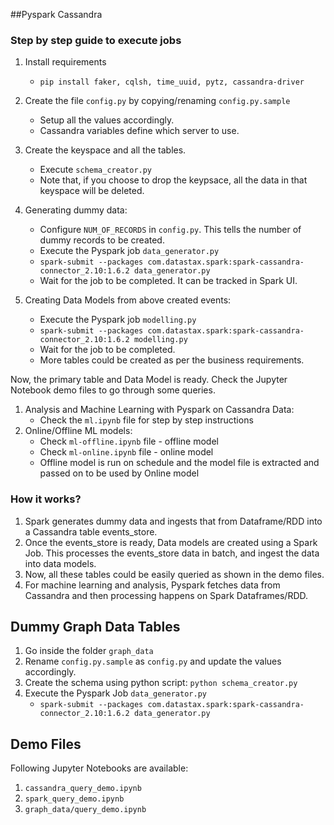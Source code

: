 ##Pyspark Cassandra

### Step by step guide to execute jobs

1. Install requirements
    - `pip install faker, cqlsh, time_uuid, pytz, cassandra-driver`

2. Create the file `config.py` by copying/renaming `config.py.sample`
    - Setup all the values accordingly.
    - Cassandra variables define which server to use.

3. Create the keyspace and all the tables.
    - Execute `schema_creator.py`
    - Note that, if you choose to drop the keypsace, all the data in that keyspace will be deleted.

4. Generating dummy data:
    - Configure `NUM_OF_RECORDS` in `config.py`. This tells the number of dummy records to be created.
    - Execute the Pyspark job `data_generator.py`
    - `spark-submit --packages com.datastax.spark:spark-cassandra-connector_2.10:1.6.2 data_generator.py`
    - Wait for the job to be completed. It can be tracked in Spark UI.

5. Creating Data Models from above created events:
    - Execute the Pyspark job `modelling.py`
    - `spark-submit --packages com.datastax.spark:spark-cassandra-connector_2.10:1.6.2 modelling.py`
    - Wait for the job to be completed.
    - More tables could be created as per the business requirements.

Now, the primary table and Data Model is ready. Check the Jupyter Notebook demo files to go through some queries.

1. Analysis and Machine Learning with Pyspark on Cassandra Data:
    - Check the `ml.ipynb` file for step by step instructions
2. Online/Offline ML models:
    - Check `ml-offline.ipynb` file - offline model
    - Check `ml-online.ipynb` file - online model
    - Offline model is run on schedule and the model file is extracted and passed on to be used by Online model

### How it works?
1. Spark generates dummy data and ingests that from Dataframe/RDD into a Cassandra table events_store.
2. Once the events_store is ready, Data models are created using a Spark Job. This processes the events_store data in batch, and ingest the data into data models.
3. Now, all these tables could be easily queried as shown in the demo files.
4. For machine learning and analysis, Pyspark fetches data from Cassandra and then processing happens on Spark Dataframes/RDD.


## Dummy Graph Data Tables
1. Go inside the folder `graph_data`
2. Rename `config.py.sample` as `config.py` and update the values accordingly.
3. Create the schema using python script: `python schema_creator.py`
4. Execute the Pyspark Job `data_generator.py`
    - `spark-submit --packages com.datastax.spark:spark-cassandra-connector_2.10:1.6.2 data_generator.py`

## Demo Files
Following Jupyter Notebooks are available:
1. `cassandra_query_demo.ipynb`
2. `spark_query_demo.ipynb`
3. `graph_data/query_demo.ipynb`